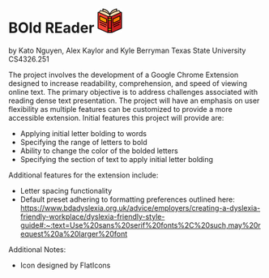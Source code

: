 # BOld REader ![Icon](./icons/bold_reader_48.png)

by Kato Nguyen, Alex Kaylor and Kyle Berryman
Texas State University
CS4326.251

The project involves the development of a Google Chrome Extension designed to increase readability, comprehension, and speed of viewing online text. The primary objective is to address challenges associated with reading dense text presentation. The project will have an emphasis on user flexibility as multiple features can be customized to provide a more accessible extension. Initial features this project will provide are:

- Applying initial letter bolding to words
- Specifying the range of letters to bold
- Ability to change the color of the bolded letters
- Specifying the section of text to apply initial letter bolding

Additional features for the extension include:

- Letter spacing functionality
- Default preset adhering to formatting preferences outlined here:
  <https://www.bdadyslexia.org.uk/advice/employers/creating-a-dyslexia-friendly-workplace/dyslexia-friendly-style-guide#:~:text=Use%20sans%20serif%20fonts%2C%20such,may%20request%20a%20larger%20font>

Additional Notes:

- Icon designed by FlatIcons
